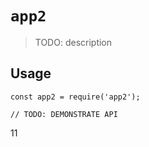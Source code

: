 # `app2`

> TODO: description

## Usage

```
const app2 = require('app2');

// TODO: DEMONSTRATE API
```
11